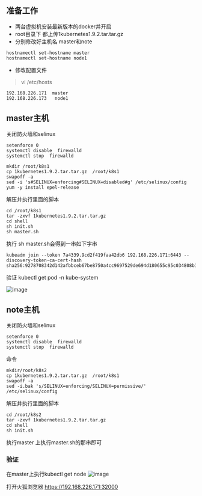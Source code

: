 ## 准备工作 
- 两台虚拟机安装最新版本的docker并开启
- root目录下 都上传1kubernetes1.9.2.tar.tar.gz
- 分别修改好主机名 
master和note

```
hostnamectl set-hostname master
hostnamectl set-hostname node1
```
- 修改配置文件
> vi /etc/hosts

```
192.168.226.171  master
192.168.226.173   node1
```



## master主机
关闭防火墙和selinux
```
setenforce 0
systemctl disable  firewalld
systemctl stop  firewalld
```

```
mkdir /root/k8s1
cp 1kubernetes1.9.2.tar.tar.gz  /root/k8s1
swapoff -a
sed -i 's#SELINUX=enforcing#SELINUX=disabled#g' /etc/selinux/config
yum -y install epel-release
```
解压并执行里面的脚本
```
cd /root/k8s1
tar -zxvf 1kubernetes1.9.2.tar.tar.gz
cd shell
sh init.sh
sh master.sh
```
执行 sh master.sh会得到一串如下字串 

```
kubeadm join --token 7a4339.9cd2f419faa42db6 192.168.226.171:6443 --discovery-token-ca-cert-hash sha256:9278708342d142afbbceb67be8750a4cc9697529de694d180655c95c034808b1
```


验证
kubectl get pod -n kube-system

![image](BE0248A0CE7E42B9916104259E23BF12)

## note主机
关闭防火墙和selinux
```
setenforce 0
systemctl disable  firewalld
systemctl stop  firewalld
```
命令
```
mkdir/root/k8s2
cp 1kubernetes1.9.2.tar.tar.gz  /root/k8s1
swapoff -a
sed -i.bak 's/SELINUX=enforcing/SELINUX=permissive/' /etc/selinux/config
```
解压并执行里面的脚本
```
cd /root/k8s2
tar -zxvf 1kubernetes1.9.2.tar.tar.gz
cd shell
sh init.sh
```
执行master 上执行master.sh的那串即可

### 验证 
在master上执行kubectl get node
![image](E0A530BFBC3B4163B992E28588B9E155)

打开火狐浏览器
https://192.168.226.171:32000



